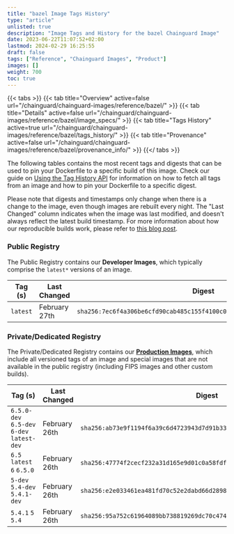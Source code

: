 ```yaml
---
title: "bazel Image Tags History"
type: "article"
unlisted: true
description: "Image Tags and History for the bazel Chainguard Image"
date: 2023-06-22T11:07:52+02:00
lastmod: 2024-02-29 16:25:55
draft: false
tags: ["Reference", "Chainguard Images", "Product"]
images: []
weight: 700
toc: true
---
```


{{< tabs >}}
{{< tab title="Overview" active=false url="/chainguard/chainguard-images/reference/bazel/" >}}
{{< tab title="Details" active=false url="/chainguard/chainguard-images/reference/bazel/image_specs/" >}}
{{< tab title="Tags History" active=true url="/chainguard/chainguard-images/reference/bazel/tags_history/" >}}
{{< tab title="Provenance" active=false url="/chainguard/chainguard-images/reference/bazel/provenance_info/" >}}
{{</ tabs >}}

The following tables contains the most recent tags and digests that can be used to pin your Dockerfile to a specific build of this image. Check our guide on [Using the Tag History API](/chainguard/chainguard-images/using-the-tag-history-api/) for information on how to fetch all tags from an image and how to pin your Dockerfile to a specific digest.

Please note that digests and timestamps only change when there is a change to the image, even though images are rebuilt every night. The "Last Changed" column indicates when the image was last modified, and doesn't always reflect the latest build timestamp. For more information about how our reproducible builds work, please refer to [this blog post](https://www.chainguard.dev/unchained/reproducing-chainguards-reproducible-image-builds).

### Public Registry
The Public Registry contains our **Developer Images**, which typically comprise the `latest*` versions of an image.

| Tag (s)   | Last Changed  | Digest                                                                    |
|-----------|---------------|---------------------------------------------------------------------------|
|  `latest` | February 27th | `sha256:7ec6f4a306be6cfd90cab485c155f4100c0d0134e5d94cb98ccc3f2cd19c6674` |


### Private/Dedicated Registry
The Private/Dedicated Registry contains our **[Production Images](https://www.chainguard.dev/chainguard-images)**, which include all versioned tags of an image and special images that are not available in the public registry (including FIPS images and other custom builds).

| Tag (s)                                     | Last Changed  | Digest                                                                    |
|---------------------------------------------|---------------|---------------------------------------------------------------------------|
|  `6.5.0-dev` `6.5-dev` `6-dev` `latest-dev` | February 26th | `sha256:ab73e9f1194f6a39c6d4723943d7d91b334a7907b01a5832bb131928979ad45d` |
|  `6.5` `latest` `6` `6.5.0`                 | February 26th | `sha256:47774f2cecf232a31d165e9d01c0a58fdf4526836c625bb596fec846b1a3f84a` |
|  `5-dev` `5.4-dev` `5.4.1-dev`              | February 26th | `sha256:e2e033461ea481fd70c52e2dabd66d28980225759379fda0f46412c9360c7240` |
|  `5.4.1` `5` `5.4`                          | February 26th | `sha256:95a752c61964089bb738819269dc70c474d81959098f6d46ff6543c6f57e035c` |

